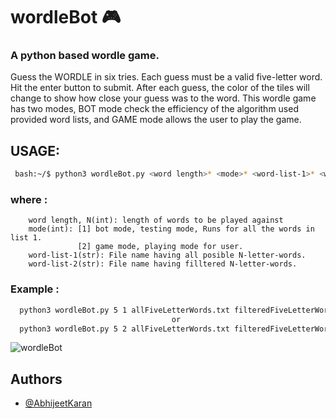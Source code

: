 # wordleBot :video_game:
### A python based wordle game.

Guess the WORDLE in six tries.
Each guess must be a valid five-letter word. Hit the enter button to submit.
After each guess, the color of the tiles will change to show how close your guess was to the word.
This wordle game has two modes, BOT mode check the efficiency of the algorithm used provided word lists, and GAME mode allows the user to play the game.

## USAGE:
```bash
 bash:~/$ python3 wordleBot.py <word length>* <mode>* <word-list-1>* <word-list-2>*
```
      
   ### where :
        word length, N(int): length of words to be played against
        mode(int): [1] bot mode, testing mode, Runs for all the words in list 1.
                   [2] game mode, playing mode for user.       
        word-list-1(str): File name having all posible N-letter-words.
        word-list-2(str): File name having filltered N-letter-words.

   ### Example :
```bash
  python3 wordleBot.py 5 1 allFiveLetterWords.txt filteredFiveLetterWords
                                    or
  python3 wordleBot.py 5 2 allFiveLetterWords.txt filteredFiveLetterWords
```
![wordleBot](https://user-images.githubusercontent.com/53552871/157276033-8fbfef4f-9c6c-4da9-8e53-a3b819c8fdfb.gif)

 
## Authors
- [@AbhijeetKaran](https://github.com/AbhijeetKaran)
